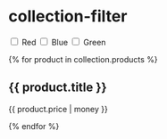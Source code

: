 # collection-filter

<form id="color-filter">
  <label><input type="checkbox" name="color" value="red"> Red</label>
  <label><input type="checkbox" name="color" value="blue"> Blue</label>
  <label><input type="checkbox" name="color" value="green"> Green</label>
</form>

<div id="filtered-products">
  {% for product in collection.products %}
    <div class="product-card" data-tags="{{ product.tags | join: ' ' }}">
      <h2>{{ product.title }}</h2>
      <p>{{ product.price | money }}</p>
    </div>
  {% endfor %}
</div>
<script>
  document.getElementById('color-filter').addEventListener('change', function () {
    const selectedColors = Array.from(document.querySelectorAll('input[name="color"]:checked'))
                                .map(input => 'color_' + input.value.toLowerCase());
    
    document.querySelectorAll('.product-card').forEach(product => {
      const productTags = product.dataset.tags.split(' ');
      const matchesFilter = selectedColors.length === 0 || selectedColors.some(tag => productTags.includes(tag));
      product.style.display = matchesFilter ? 'block' : 'none';
    });
  });
</script>
